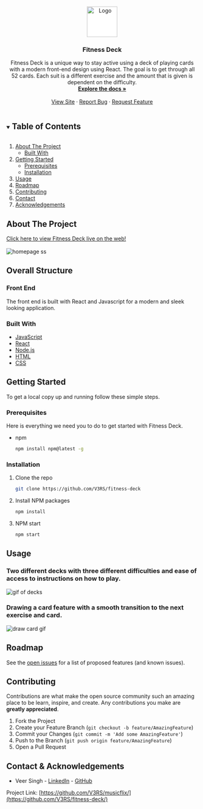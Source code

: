 <!-- PROJECT SHIELDS -->
<!--
*** I'm using markdown "reference style" links for readability.
*** Reference links are enclosed in brackets [ ] instead of parentheses ( ).
*** See the bottom of this document for the declaration of the reference variables
*** for contributors-url, forks-url, etc. This is an optional, concise syntax you may use.
*** https://www.markdownguide.org/basic-syntax/#reference-style-links
-->

<!-- PROJECT LOGO -->
<br />
<p align="center">
  <a href="https://github.com/V3RS/fitness-deck">
    <img src="https://live.staticflickr.com/65535/51169467971_17008b3e3f_t.jpg" alt="Logo" width="80" height="80" style="background-color:white">
  </a>

  <h3 align="center">Fitness Deck</h3>

  <p align="center">
    Fitness Deck is a unique way to stay active using a deck of playing cards with a modern front-end design using React. The goal is to get through all 52 cards. Each suit is a different exercise and the amount that is given is dependent on the difficulty. 
    <br />
    <a href="https://github.com/V3RS/fitness-deck/wiki"><strong>Explore the docs »</strong></a>
    <br />
    <br />
    <a href="https://fit-deck.herokuapp.com/">View Site</a>
    ·
    <a href="https://github.com/V3RS/fitness-deck/issues">Report Bug</a>
    ·
    <a href="https://github.com/V3RS/fitness-deck/issues">Request Feature</a>
  </p>
</p>

<!-- TABLE OF CONTENTS -->
<details open="open">
  <summary><h2 style="display: inline-block">Table of Contents</h2></summary>
  <ol>
    <li>
      <a href="#about-the-project">About The Project</a>
      <ul>
        <li><a href="#built-with">Built With</a></li>
      </ul>
    </li>
    <li>
      <a href="#getting-started">Getting Started</a>
      <ul>
        <li><a href="#prerequisites">Prerequisites</a></li>
        <li><a href="#installation">Installation</a></li>
      </ul>
    </li>
    <li><a href="#usage">Usage</a></li>
    <li><a href="#roadmap">Roadmap</a></li>
    <li><a href="#contributing">Contributing</a></li>
    <li><a href="#contact">Contact</a></li>
    <li><a href="#acknowledgements">Acknowledgements</a></li>
  </ol>
</details>

<!-- ABOUT THE PROJECT -->

## About The Project

[Click here to view Fitness Deck live on the web!](https://fit-deck.herokuapp.com/)
<br>
</br>
<img src="https://live.staticflickr.com/65535/51169435056_05167c8a42_k.jpg" alt="homepage ss" />

## Overall Structure

### Front End

The front end is built with React and Javascript for a modern and sleek looking application.

### Built With

- [JavaScript](https://www.javascript.com/)
- [React](https://reactjs.org/)
- [Node.js](https://nodejs.org/en/)
- [HTML](https://html.com/)
- [CSS](http://www.css3.info/)

<!-- GETTING STARTED -->

## Getting Started

To get a local copy up and running follow these simple steps.

### Prerequisites

Here is everything we need you to do to get started with Fitness Deck.

- npm
  ```sh
  npm install npm@latest -g
  ```

### Installation

1. Clone the repo
   ```sh
   git clone https://github.com/V3RS/fitness-deck
   ```
2. Install NPM packages
   ```sh
   npm install
   ```
3. NPM start
   ```sh
   npm start
   ```

<!-- USAGE EXAMPLES -->

## Usage  

### Two different decks with three different difficulties and ease of access to instructions on how to play.

<img src="https://media.giphy.com/media/nMcClGo9EKFZu3zbGU/giphy.gif" alt="gif of decks" />

### Drawing a card feature with a smooth transition to the next exercise and card.

<img src="https://media.giphy.com/media/wnc1jlFsJOqtrVxZGs/giphy.gif" alt="draw card gif" />

<!-- ### Add a Music Video to your list
![My List](site-images/my-list.gif) -->
<!-- ## Obstacles -->

<!-- ROADMAP -->

## Roadmap

See the [open issues](https://github.com/V3RS/fitness-deck/issues) for a list of proposed features (and known issues).

<!-- CONTRIBUTING -->

## Contributing

Contributions are what make the open source community such an amazing place to be learn, inspire, and create. Any contributions you make are **greatly appreciated**.

1. Fork the Project
2. Create your Feature Branch (`git checkout -b feature/AmazingFeature`)
3. Commit your Changes (`git commit -m 'Add some AmazingFeature'`)
4. Push to the Branch (`git push origin feature/AmazingFeature`)
5. Open a Pull Request

<!-- CONTACT -->

## Contact & Acknowledgements

- Veer Singh - [LinkedIn](https://www.linkedin.com/in/veerkaran-singh-45b4a9190/) - [GitHub](https://github.com/V3RS)

Project Link: [https://github.com/V3RS/musicflix/](https://github.com/V3RS/fitness-deck/)

<!-- ACKNOWLEDGEMENTS -->
